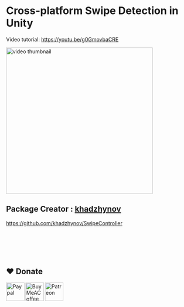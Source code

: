 # Cross-platform Swipe Detection in Unity

Video tutorial: https://youtu.be/g0GmovbaCRE

<a href="https://youtu.be/g0GmovbaCRE"><img alt="video thumbnail" width="400px" src="https://img.youtube.com/vi/g0GmovbaCRE/0.jpg" /></a>

## Package Creator : <a href="https://github.com/khadzhynov">khadzhynov</a>
https://github.com/khadzhynov/SwipeController



<br><br>
<br><br>
## ❤️ Donate

<a href="https://paypal.me/hamzaherbou" title="https://paypal.me/hamzaherbou" target="_blank"><img align="left" height="50" src="https://www.mediafire.com/convkey/72dc/iz78ys7vtfsl957zg.jpg" alt="Paypal"></a>

<a href="https://www.buymeacoffee.com/hamzaherbou" title="https://www.buymeacoffee.com/hamzaherbou" target="_blank"><img align="left" height="50" src="https://www.mediafire.com/convkey/66bc/dg3xdk96km1pt7gzg.jpg" alt="BuyMeACoffee"></a>

<a href="https://patreon.com/herbou" title="https://patreon.com/herbou" target="_blank"><img align="left" height="50" src="https://www.mediafire.com/convkey/57b1/0h171bqmdesoljczg.jpg" alt="Patreon"></a>
